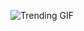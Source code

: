 
<!-- GIF_SECTION -->
![Trending GIF](https://media3.giphy.com/media/v1.Y2lkPThiYjIxNzcycmxnY3E2Y2FmZ3p6Nm9iczhvc2ttMmM5Mm90d2l6aHdwYzE5eXhmMCZlcD12MV9naWZzX3NlYXJjaCZjdD1n/3oKIPeLAaOhrv8JJ7y/giphy.gif)
<!-- END_GIF_SECTION -->
